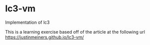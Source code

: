 # lc3-vm
Implementation of lc3

This is a learning exercise based off of the article at the following url
https://justinmeiners.github.io/lc3-vm/
